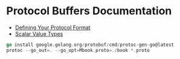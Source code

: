 # Protocol Buffers Documentation

- [Defining Your Protocol Format](https://protobuf.dev/getting-started/gotutorial/#protocol-format)
- [Scalar Value Types](https://protobuf.dev/programming-guides/proto3/#scalar)

```go
go install google.golang.org/protobuf/cmd/protoc-gen-go@latest
protoc --go_out=. --go_opt=Mbook.proto=./book *.proto
```
